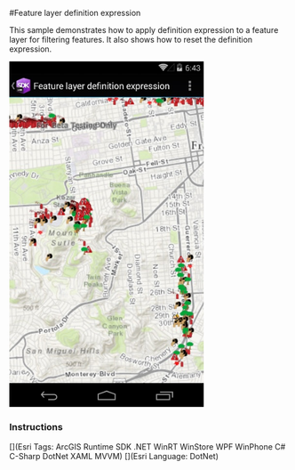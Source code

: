 #Feature layer definition expression

This sample demonstrates how to apply definition expression to a feature layer for filtering features. It also shows how to reset the definition expression.

<img src="FeatureLayerDefinitionExpression.jpg" width="350"/>

### Instructions



[](Esri Tags: ArcGIS Runtime SDK .NET WinRT WinStore WPF WinPhone C# C-Sharp DotNet XAML MVVM)
[](Esri Language: DotNet)
